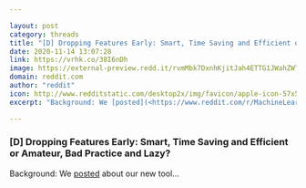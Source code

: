 ```yaml
---

layout: post
category: threads
title: "[D] Dropping Features Early: Smart, Time Saving and Efficient or Amateur, Bad Practice and Lazy?"
date: 2020-11-14 13:07:28
link: https://vrhk.co/38I6nDh
image: https://external-preview.redd.it/rvmMbk7DxnhKjitJah4ETTG1JWahZWTjR-Nmp7-zle4.jpg?width=1200&height=628.272251309&auto=webp&crop=1200:628.272251309,smart&s=91d424b9063e5d4695e8c04d6bf3f53e2585f636
domain: reddit.com
author: "reddit"
icon: http://www.redditstatic.com/desktop2x/img/favicon/apple-icon-57x57.png
excerpt: "Background: We [posted](<https://www.reddit.com/r/MachineLearning/comments/jn8ej2/p_automated_exploratory_data_analysis_from/>) about our new tool..."

---
```


### [D] Dropping Features Early: Smart, Time Saving and Efficient or Amateur, Bad Practice and Lazy?

Background: We [posted](<https://www.reddit.com/r/MachineLearning/comments/jn8ej2/p_automated_exploratory_data_analysis_from/>) about our new tool...